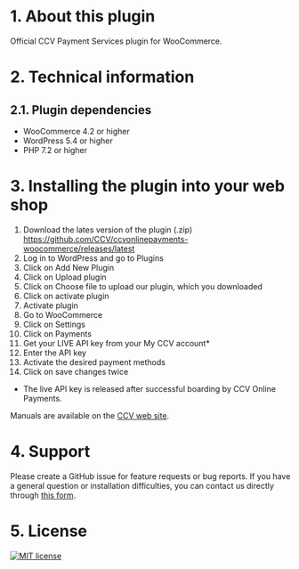 # 1. About this plugin

Official CCV Payment Services plugin for WooCommerce.

# 2. Technical information

## 2.1. Plugin dependencies

- WooCommerce 4.2 or higher
- WordPress 5.4 or higher
- PHP 7.2 or higher

# 3. Installing the plugin into your web shop

1. Download the lates version of the plugin (.zip)  https://github.com/CCV/ccvonlinepayments-woocommerce/releases/latest
2. Log in to WordPress and go to Plugins
3. Click on Add New Plugin
4. Click on Upload plugin
5. Click on Choose file to upload our plugin, which you downloaded
6. Click on activate plugin
7. Activate plugin
8. Go to WooCommerce
9. Click on Settings
10. Click on Payments
11. Get your LIVE API key from your My CCV account*
12. Enter the API key
13. Activate the desired payment methods
14. Click on save changes twice

* The live API key is released after successful boarding by CCV Online Payments.
  
Manuals are available on the [CCV web site](https://www.ccv.eu/nl/service/support/handleidingen).

# 4. Support

Please create a GitHub issue for feature requests or bug reports. If you have a general question or installation difficulties, you can contact us directly through [this form](https://www.ccv.eu/nl/betaaloplossingen/betaaloplossingen-online/online-payments-voor-developers). 

# 5. License

[![MIT license](https://img.shields.io/github/license/CCV/ccvonlinepayments-woocommerce)](https://github.com/CCV/ccvonlinepayments-woocommerce/blob/master/LICENSE.txt)
